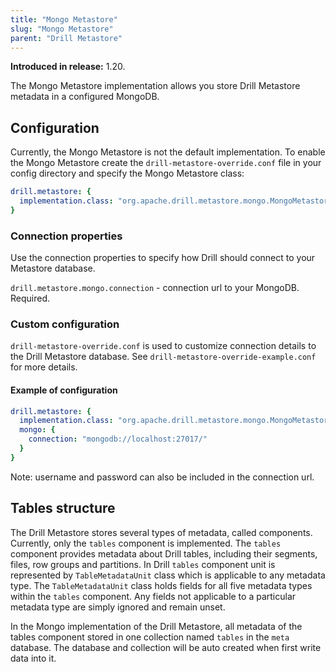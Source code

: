 ```yaml
---
title: "Mongo Metastore"
slug: "Mongo Metastore"
parent: "Drill Metastore"
---
```


**Introduced in release:** 1.20.

The Mongo Metastore implementation allows you store Drill Metastore metadata in a configured
 MongoDB.

## Configuration

Currently, the Mongo Metastore is not the default implementation.
To enable the Mongo Metastore create the `drill-metastore-override.conf` file 
in your config directory and specify the Mongo Metastore class:

```yaml
drill.metastore: {
  implementation.class: "org.apache.drill.metastore.mongo.MongoMetastore"
}
```

### Connection properties

Use the connection properties to specify how Drill should connect to your Metastore database.

`drill.metastore.mongo.connection` - connection url to your MongoDB. Required. 

### Custom configuration

`drill-metastore-override.conf` is used to customize connection details to the Drill Metastore database.
See `drill-metastore-override-example.conf` for more details.

#### Example of configuration

```yaml
drill.metastore: {
  implementation.class: "org.apache.drill.metastore.mongo.MongoMetastore",
  mongo: {
    connection: "mongodb://localhost:27017/"
  }
}
```

Note: username and password can also be included in the connection url.

## Tables structure

The Drill Metastore stores several types of metadata, called components. Currently, only the `tables` component is implemented.
The `tables` component provides metadata about Drill tables, including their segments, files, row groups and partitions.
In Drill `tables` component unit is represented by `TableMetadataUnit` class which is applicable to any metadata type.
The `TableMetadataUnit` class holds fields for all five metadata types within the `tables` component. 
Any fields not applicable to a particular metadata type are simply ignored and remain unset.

In the Mongo implementation of the Drill Metastore, all metadata of the tables component stored in
 one collection named `tables` in the `meta` database. The database and collection will be auto
  created when first write data into it.
